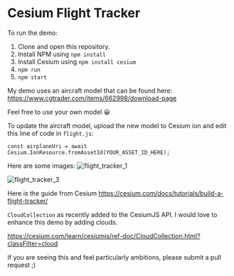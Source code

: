 # Cesium Flight Tracker

To run the demo:

1. Clone and open this repository.
2. Install NPM using `npm install`
3. Install Cesium using `npm install cesium`
4. `npm run`
5. `npm start`

My demo uses an aircraft model that can be found here:
https://www.cgtrader.com/items/662998/download-page

Feel free to use your own model :grinning:

To update the aircraft model, upload the new model to Cesium ion and edit this line of code in `flight.js`:

`const airplaneUri = await Cesium.IonResource.fromAssetId(YOUR_ASSET_ID_HERE);`

Here are some images:
![flight_tracker_1](https://user-images.githubusercontent.com/39531367/121040358-b019bb00-c766-11eb-91cd-9f69171a7d28.gif)

![flight_tracker_3](https://user-images.githubusercontent.com/39531367/121040505-cde72000-c766-11eb-9e4c-58ab0d4d61ed.png)

Here is the guide from Cesium
https://cesium.com/docs/tutorials/build-a-flight-tracker/

`CloudCollection` as recently added to the CesiumJS API. I would love to enhance this demo by adding clouds.

https://cesium.com/learn/cesiumjs/ref-doc/CloudCollection.html?classFilter=cloud

If you are seeing this and feel particularly ambitions, please submit a pull request ;) 
